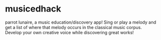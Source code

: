 musicedhack
===========

parrot lunaire, a music education/discovery app! Sing or play a melody and get a list of where that melody occurs in the classical music corpus. Develop your own creative voice while discovering great works!
